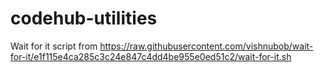 # codehub-utilities

Wait for it script from https://raw.githubusercontent.com/vishnubob/wait-for-it/e1f115e4ca285c3c24e847c4dd4be955e0ed51c2/wait-for-it.sh
